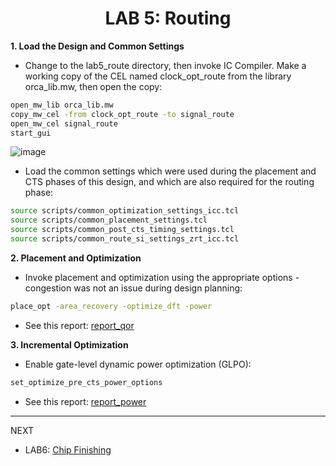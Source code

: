 <div align="center">

<h1>LAB 5: Routing</h1>
</div>


**1. Load the Design and Common Settings** 

- Change to the lab5_route directory, then invoke IC Compiler. Make a working copy of the CEL named clock_opt_route from the library orca_lib.mw, then open the copy:

```bash
open_mw_lib orca_lib.mw 
copy_mw_cel -from clock_opt_route -to signal_route 
open_mw_cel signal_route 
start_gui
```

![image](https://github.com/trong420/icc/assets/90754954/8cb0414b-d239-4bfe-ae95-d9317f73b1d9)

- Load the common settings which were used during the placement and CTS phases of this design, and which are also required for the routing phase:
  
```bash
source scripts/common_optimization_settings_icc.tcl 
source scripts/common_placement_settings.tcl 
source scripts/common_post_cts_timing_settings.tcl 
source scripts/common_route_si_settings_zrt_icc.tcl
```



**2. Placement and Optimization** 

- Invoke placement and optimization using the appropriate options - congestion was not an issue during design planning:
```bash
place_opt -area_recovery -optimize_dft -power
```



- See this report: [report_qor](https://github.com/trong420/icc/blob/main/lab3_placement/report_qor.txt)



**3. Incremental Optimization** 

- Enable gate-level dynamic power optimization (GLPO):
```bash
set_optimize_pre_cts_power_options
```


- See this report: [report_power](https://github.com/trong420/icc/blob/main/lab3_placement/power.txt)



---
NEXT
- LAB6: [Chip Finishing](https://github.com/trong420/icc/tree/main/lab6_chip_finishing)
